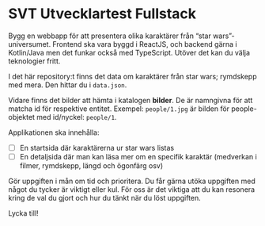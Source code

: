 # SVT Utvecklartest Fullstack

Bygg en webbapp för att presentera olika karaktärer från “star wars”-universumet.
Frontend ska vara byggd i ReactJS, och backend gärna i Kotlin/Java men det funkar också med TypeScript. Utöver det kan du välja teknologier fritt.

I det här repository:t finns det data om karaktärer från star wars; rymdskepp med mera. Den hittar du i `data.json`.

Vidare finns det bilder att hämta i katalogen **bilder**. De är namngivna för att matcha id för respektive entitet. Exempel: `people/1.jpg` är bilden för people-objektet med id/nyckel: `people/1`.

Applikationen ska innehålla:

- [ ] En startsida där karaktärerna ur star wars listas
- [ ] En detaljsida där man kan läsa mer om en specifik karaktär (medverkan i filmer, rymdskepp, längd och ögonfärg osv)

Gör uppgiften i mån om tid och prioritera. Du får gärna utöka uppgiften med något du tycker är viktigt eller kul. För oss är det viktiga att du kan resonera kring de val du gjort och hur du tänkt när du löst uppgiften.

Lycka till!
